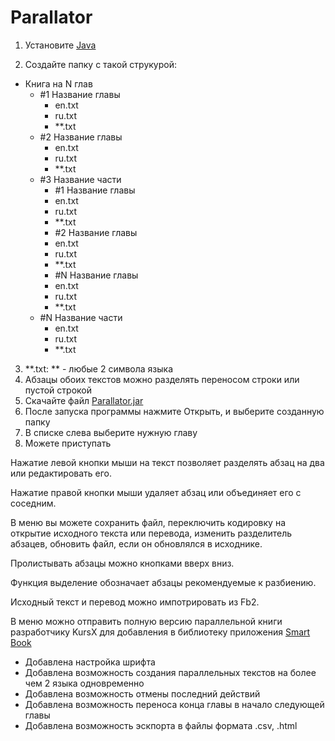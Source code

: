 # Parallator

1. Установите [Java](https://java.com/ru/download/)

2. Создайте папку с такой струкурой:

- Книга на N глав
    - #1 Название главы
        - en.txt
        - ru.txt
        - **.txt
    - #2 Название главы
        - en.txt
        - ru.txt
        - **.txt
    - #3 Название части
        - #1 Название главы
        - en.txt
        - ru.txt
        - **.txt
        - #2 Название главы
        - en.txt
        - ru.txt
        - **.txt
        - #N Название главы
        - en.txt
        - ru.txt
        - **.txt
    - #N Название части
        - en.txt
        - ru.txt
        - **.txt

3. **.txt: ** - любые 2 символа языка
4. Абзацы обоих текстов можно разделять переносом строки или пустой строкой
5. Скачайте файл [Parallator.jar](https://github.com/KursX/Parallator/raw/master/release/Parallator.jar)
6. После запуска программы нажмите Открыть, и выберите созданную папку
7. В списке слева выберите нужную главу
8. Можете приступать

Нажатие левой кнопки мыши на текст позволяет разделять абзац на два или редактировать его.

Нажатие правой кнопки мыши удаляет абзац или объединяет его с соседним.

В меню вы можете сохранить файл, переключить кодировку на открытие исходного текста или перевода, изменить разделитель абзацев, обновить файл, если он обновлялся в исходнике.

Пролистывать абзацы можно кнопками вверх вниз.

Функция выделение обозначает абзацы рекомендуемые к разбиению.

Исходный текст и перевод можно импотрировать из Fb2.

В меню можно отправить полную версию параллельной книги разработчику KursX для добавления в библиотеку приложения [Smart Book](https://play.google.com/store/apps/details?id=com.kursx.smartbook)

- Добавлена настройка шрифта
- Добавлена возможность создания параллельных текстов на более чем 2 языка одновременно
- Добавлена возможность отмены последний действий
- Добавлена возможность переноса конца главы в начало следующей главы
- Добавлена возможность эскпорта в файлы формата .csv, .html